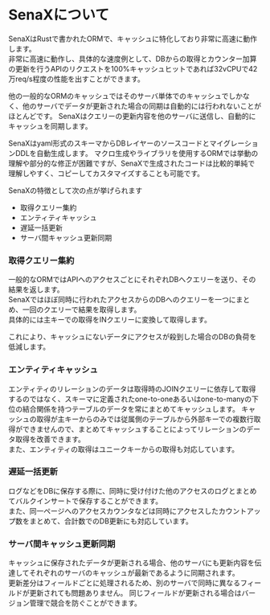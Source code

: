 # SenaXについて

SenaXはRustで書かれたORMで、キャッシュに特化しており非常に高速に動作します。  
非常に高速に動作し、具体的な速度例として、DBからの取得とカウンター加算の更新を行うAPIのリクエストを100%キャッシュヒットであれば32vCPUで42万req/s程度の性能を出すことができます。  

他の一般的なORMのキャッシュではそのサーバ単体でのキャッシュでしかなく、他のサーバでデータが更新された場合の同期は自動的には行われないことがほとんどです。
SenaXはクエリーの更新内容を他のサーバに送信し、自動的にキャッシュを同期します。

SenaXはyaml形式のスキーマからDBレイヤーのソースコードとマイグレーションDDLを自動生成します。
マクロ生成やライブラリを使用するORMでは挙動の理解や部分的な修正が困難ですが、SenaXで生成されたコードは比較的単純で理解しやすく、コピーしてカスタマイズすることも可能です。

SenaXの特徴として次の点が挙げられます
* 取得クエリー集約
* エンティティキャッシュ
* 遅延一括更新
* サーバ間キャッシュ更新同期

### 取得クエリー集約
一般的なORMではAPIへのアクセスごとにそれぞれDBへクエリーを送り、その結果を返します。  
SenaXではほぼ同時に行われたアクセスからのDBへのクエリーを一つにまとめ、一回のクエリーで結果を取得します。  
具体的には主キーでの取得をINクエリーに変換して取得します。

これにより、キャッシュにないデータにアクセスが殺到した場合のDBの負荷を低減します。

### エンティティキャッシュ
エンティティのリレーションのデータは取得時のJOINクエリーに依存して取得するのではなく、スキーマに定義されたone-to-oneあるいはone-to-manyの下位の結合関係を持つテーブルのデータを常にまとめてキャッシュします。
キャッシュの取得が主キーからのみでは従属側のテーブルから外部キーでの複数行取得ができませんので、まとめてキャッシュすることによってリレーションのデータ取得を改善できます。  
また、エンティティの取得はユニークキーからの取得も対応しています。

### 遅延一括更新
ログなどをDBに保存する際に、同時に受け付けた他のアクセスのログとまとめてバルクインサートで保存することができます。  
また、同一ページへのアクセスカウンタなどは同時にアクセスしたカウントアップ数をまとめて、合計数でのDB更新にも対応しています。

### サーバ間キャッシュ更新同期
キャッシュに保存されたデータが更新される場合、他のサーバにも更新内容を伝達してそれぞれのサーバのキャッシュが最新であるように同期されます。  
更新差分はフィールドごとに処理されるため、別のサーバで同時に異なるフィールドが更新されても問題ありません。
同じフィールドが更新される場合はバージョン管理で競合を防ぐことができます。